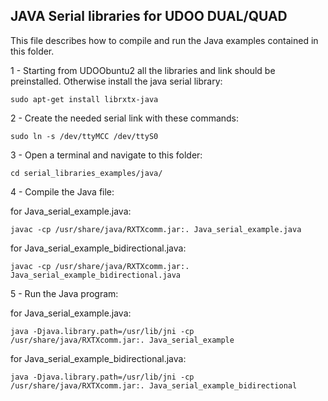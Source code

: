 JAVA Serial libraries for UDOO DUAL/QUAD
-----------------

This file describes how to compile and run the Java examples contained in this folder.

1 - Starting from UDOObuntu2 all the libraries and link should be preinstalled. Otherwise install the java serial library:

    sudo apt-get install librxtx-java

2 - Create the needed serial link with these commands:

    sudo ln -s /dev/ttyMCC /dev/ttyS0

3 - Open a terminal and navigate to this folder:

    cd serial_libraries_examples/java/

4 - Compile the Java file:

for Java_serial_example.java:

    javac -cp /usr/share/java/RXTXcomm.jar:. Java_serial_example.java

for Java_serial_example_bidirectional.java:

    javac -cp /usr/share/java/RXTXcomm.jar:. Java_serial_example_bidirectional.java

5 - Run the Java program:

for Java_serial_example.java:

    java -Djava.library.path=/usr/lib/jni -cp /usr/share/java/RXTXcomm.jar:. Java_serial_example

for Java_serial_example_bidirectional.java:

    java -Djava.library.path=/usr/lib/jni -cp /usr/share/java/RXTXcomm.jar:. Java_serial_example_bidirectional
